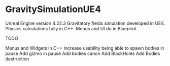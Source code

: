 # GravitySimulationUE4

Unreal Engine version 4.22.3
Gravitatory fields simulation developed in UE4. Physics calculations fully in C++. Menus and UI do in Blueprint

TODO

Menus and Widgets in C++
Increase usability being able to spawn bodies in pause
Add gizmo in pause
Add bodies canon
Add BlackHoles
Add Bodies destruction

